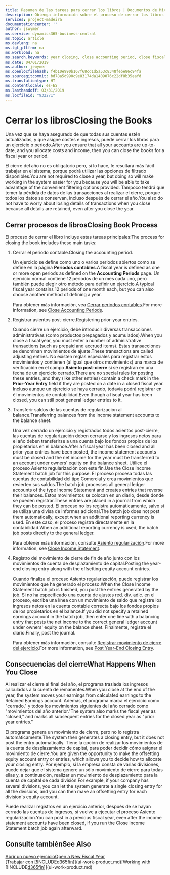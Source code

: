 ```yaml
---
title: Resumen de las tareas para cerrar los libros | Documentos de Microsoft
description: Obtenga información sobre el proceso de cerrar los libros de un ejercicio o periodo, y qué sucede después de cerrar al final de un ejercicio.
services: project-madeira
documentationcenter: ''
author: jswymer
ms.service: dynamics365-business-central
ms.topic: article
ms.devlang: na
ms.tgt_pltfrm: na
ms.workload: na
ms.search.keywords: year closing, close accounting period, close fiscal year, bank account detailed trial balance
ms.date: 04/01/2019
ms.author: jswymer
ms.openlocfilehash: f4b10e990b167f68cd1d5a53c8348febe86c94fa
ms.sourcegitcommit: bd78a5d990c9e83174da1409076c22df8b35eafd
ms.translationtype: HT
ms.contentlocale: es-ES
ms.lasthandoff: 03/31/2019
ms.locfileid: "932271"
---
```

# <a name="closing-the-books"></a><span data-ttu-id="50d64-103">Cerrar los libros</span><span class="sxs-lookup"><span data-stu-id="50d64-103">Closing the Books</span></span>
<span data-ttu-id="50d64-104">Una vez que se haya asegurado de que todas sus cuentas estén actualizadas, y que asigne costes e ingresos, puede cerrar los libros para un ejercicio o periodo.</span><span class="sxs-lookup"><span data-stu-id="50d64-104">After you ensure that all your accounts are up-to-date, and you allocate costs and income, then you can close the books for a fiscal year or period.</span></span>

<span data-ttu-id="50d64-105">El cierre del año no es obligatorio pero, si lo hace, le resultará más fácil trabajar en el sistema, porque podrá utilizar las opciones de filtrado disponibles.</span><span class="sxs-lookup"><span data-stu-id="50d64-105">You are not required to close a year, but doing so will make working in the system easier for you because you will be able to take advantage of the convenient filtering options provided.</span></span> <span data-ttu-id="50d64-106">Tampoco tendrá que temer la pérdida de datos de las transacciones al realizar el cierre, porque todos los datos se conservan, incluso después de cerrar el año.</span><span class="sxs-lookup"><span data-stu-id="50d64-106">You also do not have to worry about losing details of transactions when you close because all details are retained, even after you close the year.</span></span>

## <a name="closing-book-process"></a><span data-ttu-id="50d64-107">Cerrar procesos de libros</span><span class="sxs-lookup"><span data-stu-id="50d64-107">Closing Book Process</span></span>
<span data-ttu-id="50d64-108">El proceso de cerrar el libro incluye estas tareas principales:</span><span class="sxs-lookup"><span data-stu-id="50d64-108">The process for closing the book includes these main tasks:</span></span>

1. <span data-ttu-id="50d64-109">Cerrar el periodo contable.</span><span class="sxs-lookup"><span data-stu-id="50d64-109">Closing the accounting period.</span></span>

    <span data-ttu-id="50d64-110">Un ejercicio se define como uno o varios periodos abiertos como se define en la página **Periodos contables**.</span><span class="sxs-lookup"><span data-stu-id="50d64-110">A fiscal year is defined as one or more open periods as defined on the **Accounting Periods** page.</span></span> <span data-ttu-id="50d64-111">Un ejercicio normal contiene 12 periodos de un mes cada uno, pero también puede elegir otro método para definir un ejercicio.</span><span class="sxs-lookup"><span data-stu-id="50d64-111">A typical fiscal year contains 12 periods of one month each, but you can also choose another method of defining a year.</span></span>

    <span data-ttu-id="50d64-112">Para obtener más información, vea [Cerrar periodos contables](year-close-account-periods.md).</span><span class="sxs-lookup"><span data-stu-id="50d64-112">For more information, see [Close Accounting Periods](year-close-account-periods.md).</span></span>
2. <span data-ttu-id="50d64-113">Registrar asientos post-cierre.</span><span class="sxs-lookup"><span data-stu-id="50d64-113">Registering prior-year entries.</span></span>

    <span data-ttu-id="50d64-114">Cuando cierre un ejercicio, debe introducir diversas transacciones administrativas (como productos prepagados y acumulados).</span><span class="sxs-lookup"><span data-stu-id="50d64-114">When you close a fiscal year, you must enter a number of administrative transactions (such as prepaid and accrued items).</span></span> <span data-ttu-id="50d64-115">Estas transacciones se denominan movimientos de ajuste.</span><span class="sxs-lookup"><span data-stu-id="50d64-115">These transactions are called adjusting entries.</span></span> <span data-ttu-id="50d64-116">No existen reglas especiales para registrar estos movimientos y contienen (al igual que otros movimientos) una marca de verificación en el campo **Asiento post-cierre** si se registran en una fecha de un ejercicio cerrado.</span><span class="sxs-lookup"><span data-stu-id="50d64-116">There are no special rules for posting these entries, and they (like other entries) contain a check mark in the **Prior-Year Entry** field if they are posted on a date in a closed fiscal year.</span></span> <span data-ttu-id="50d64-117">Incluso aunque un ejercicio se haya cerrado, todavía podrá registrar en él movimientos de contabilidad.</span><span class="sxs-lookup"><span data-stu-id="50d64-117">Even though a fiscal year has been closed, you can still post general ledger entries to it.</span></span>
3. <span data-ttu-id="50d64-118">Transferir saldos de las cuentas de regularización al balance.</span><span class="sxs-lookup"><span data-stu-id="50d64-118">Transferring balances from the income statement accounts to the balance sheet.</span></span>

    <span data-ttu-id="50d64-119">Una vez cerrado un ejercicio y registrados todos asientos post-cierre, las cuentas de regularización deben cerrarse y los ingresos netos para el año deben transferirse a una cuenta bajo los fondos propios de los propietarios en el balance.</span><span class="sxs-lookup"><span data-stu-id="50d64-119">After a fiscal year has been closed and all prior-year entries have been posted, the income statement accounts must be closed and the net income for the year must be transferred to an account under owners' equity on the balance sheet.</span></span> <span data-ttu-id="50d64-120">Utilice el proceso Asiento regularización con este fin.</span><span class="sxs-lookup"><span data-stu-id="50d64-120">Use the Close Income Statement batch job for this purpose.</span></span> <span data-ttu-id="50d64-121">El proceso procesa todas las cuentas de contabilidad del tipo Comercial y crea movimientos que revierten sus saldos.</span><span class="sxs-lookup"><span data-stu-id="50d64-121">The batch job processes all general ledger accounts of the type Income Statement and creates entries that reverse their balances.</span></span> <span data-ttu-id="50d64-122">Estos movimientos se colocan en un diario, desde donde se pueden registrar.</span><span class="sxs-lookup"><span data-stu-id="50d64-122">These entries are placed in a journal from which they can be posted.</span></span> <span data-ttu-id="50d64-123">El proceso no los registra automáticamente, salvo si se utiliza una divisa de informes adicional.</span><span class="sxs-lookup"><span data-stu-id="50d64-123">The batch job does not post them automatically, except when an additional reporting currency is used.</span></span> <span data-ttu-id="50d64-124">En este caso, el proceso registra directamente en la contabilidad.</span><span class="sxs-lookup"><span data-stu-id="50d64-124">When an additional reporting currency is used, the batch job posts directly to the general ledger.</span></span>

    <span data-ttu-id="50d64-125">Para obtener más información, consulte [Asiento regularización](year-close-income-statement.md).</span><span class="sxs-lookup"><span data-stu-id="50d64-125">For more information, see [Close Income Statement](year-close-income-statement.md).</span></span>
4. <span data-ttu-id="50d64-126">Registro del movimiento de cierre de fin de año junto con los movimientos de cuenta de desplazamiento de capital.</span><span class="sxs-lookup"><span data-stu-id="50d64-126">Posting the year-end closing entry along with the offsetting equity account entries.</span></span>

    <span data-ttu-id="50d64-127">Cuando finaliza el proceso Asiento regularización, puede registrar los movimientos que ha generado el proceso.</span><span class="sxs-lookup"><span data-stu-id="50d64-127">When the Close Income Statement batch job is finished, you post the entries generated by the job.</span></span> <span data-ttu-id="50d64-128">Si no ha especificado una cuenta de ajustes red. div. adic. en el proceso, escriba una línea con un movimiento de saldo que registre los ingresos netos en la cuenta contable correcta bajo los fondos propios de los propietarios en el balance.</span><span class="sxs-lookup"><span data-stu-id="50d64-128">If you did not specify a retained earnings account in the batch job, then enter one line with a balancing entry that posts the net income to the correct general ledger account under owners' equity on the balance sheet.</span></span> <span data-ttu-id="50d64-129">Finalmente, registre el diario.</span><span class="sxs-lookup"><span data-stu-id="50d64-129">Finally, post the journal.</span></span>

    <span data-ttu-id="50d64-130">Para obtener más información, consulte [Registrar movimiento de cierre del ejercicio](year-how-post-year-end-close-entry.md).</span><span class="sxs-lookup"><span data-stu-id="50d64-130">For more information, see [Post Year-End Closing Entry](year-how-post-year-end-close-entry.md).</span></span>

## <a name="what-happens-when-you-close"></a><span data-ttu-id="50d64-131">Consecuencias del cierre</span><span class="sxs-lookup"><span data-stu-id="50d64-131">What Happens When You Close</span></span>
<span data-ttu-id="50d64-132">Al realizar el cierre al final del año, el programa traslada los ingresos calculados a la cuenta de remanentes.</span><span class="sxs-lookup"><span data-stu-id="50d64-132">When you close at the end of the year, the system moves your earnings from calculated earnings to the Retained Earnings account.</span></span> <span data-ttu-id="50d64-133">Además, el programa marca el ejercicio como "cerrado," y todos los movimientos siguientes del año cerrado como "movimientos del año anterior."</span><span class="sxs-lookup"><span data-stu-id="50d64-133">The system also marks the fiscal year as "closed," and marks all subsequent entries for the closed year as "prior year entries."</span></span>

<span data-ttu-id="50d64-134">El programa genera un movimiento de cierre, pero no lo registra automáticamente.</span><span class="sxs-lookup"><span data-stu-id="50d64-134">The system then generates a closing entry, but it does not post the entry automatically.</span></span> <span data-ttu-id="50d64-135">Tiene la opción de realizar los movimientos de la cuenta de desplazamiento de capital, para poder decidir cómo asignar el movimiento de cierre.</span><span class="sxs-lookup"><span data-stu-id="50d64-135">You are given the opportunity to make the offsetting equity account entry or entries, which allows you to decide how to allocate your closing entry.</span></span> <span data-ttu-id="50d64-136">Por ejemplo, si la empresa consta de varias divisiones, puede dejar que el sistema genere un sólo movimiento de cierre para todas ellas y, a continuación, realizar un movimiento de desplazamiento para la cuenta de capital de cada división.</span><span class="sxs-lookup"><span data-stu-id="50d64-136">For example, if your company has several divisions, you can let the system generate a single closing entry for all the divisions, and you can then make an offsetting entry for each division's equity account.</span></span>

<span data-ttu-id="50d64-137">Puede realizar registros en un ejercicio anterior, después de se hayan cerrado las cuentas de ingresos, si vuelve a ejecutar el proceso Asiento regularización.</span><span class="sxs-lookup"><span data-stu-id="50d64-137">You can post in a previous fiscal year, even after the income statement accounts have been closed, if you run the Close Income Statement batch job again afterward.</span></span>

## <a name="see-also"></a><span data-ttu-id="50d64-138">Consulte también</span><span class="sxs-lookup"><span data-stu-id="50d64-138">See Also</span></span>
[<span data-ttu-id="50d64-139">Abrir un nuevo ejercicio</span><span class="sxs-lookup"><span data-stu-id="50d64-139">Open a New Fiscal Year</span></span>](finance-how-open-new-fiscal-year.md)  
<span data-ttu-id="50d64-140">[Trabajar con [!INCLUDE[d365fin](includes/d365fin_md.md)]](ui-work-product.md)</span><span class="sxs-lookup"><span data-stu-id="50d64-140">[Working with [!INCLUDE[d365fin](includes/d365fin_md.md)]](ui-work-product.md)</span></span>
